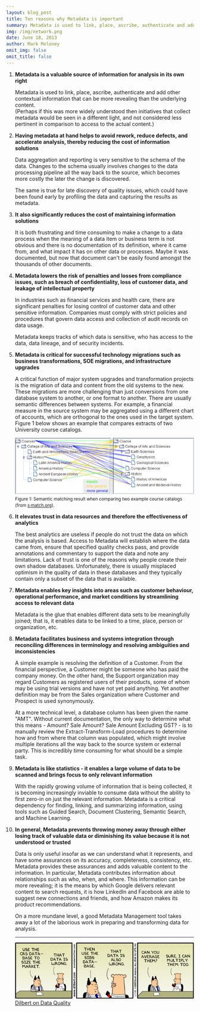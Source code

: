```yaml
---
layout: blog_post
title: Ten reasons why Metadata is important
summary: Metadata is used to link, place, ascribe, authenticate and add other contextual information that can be more revealing than the underlying content.
img: /img/network.png
date: June 18, 2013
author: Mark Moloney
omit_img: false
omit_title: false
---
```


1. __Metadata is a valuable source of information for analysis in its own right__

    Metadata is used to link, place, ascribe, authenticate and add other contextual information that can be more
    revealing than the underlying content.<br>
    (Perhaps if this was more widely understood then initiatives that collect metadata would be seen in a different
    light, and not considered less pertinent in comparison to access to the actual content.)

2. __Having metadata at hand helps to avoid rework, reduce defects, and accelerate analysis, thereby reducing the cost
of information solutions__

    Data aggregation and reporting is very sensitive to the schema of the data. Changes to the schema usually involves
    changes to the data processing pipeline all the way back to the source, which becomes more costly the later the
    change is discovered.

    The same is true for late discovery of quality issues, which could have been found early by profiling the data and
    capturing the results as metadata.

3. __It also significantly reduces the cost of maintaining information solutions__

    It is both frustrating and time consuming to make a change to a data process when the meaning of a data item
    or business term
    is not obvious and there is no documentation of its definition, where it came from, and what impact it has on
    other data or processes. Maybe it was documented, but now that document can't be easily found amongst the thousands
    of other documents.

4. __Metadata lowers the risk of penalties and losses from compliance issues, such as breach of confidentiality, loss of
customer data, and leakage of intellectual property__

    In industries such as financial services and health care, there are significant penalties for losing control
    of customer data and other sensitive information. Companies must comply with strict policies and procedures
    that govern data access and collection of audit records on data usage.

    Metadata keeps tracks of which data is sensitive, who has access to the data, data lineage, and of
    security incidents.

5. __Metadata is critical for successful technology migrations such as business transformations, SOE migrations, and
infrastructure upgrades__

    A critical function of major system upgrades and transformation projects is the migration of data and content
    from the old systems to the new. These migrations are more challenging than just conversions from one database
    system to another, or one format to another. There are usually semantic differences between systems. For example,
    a financial measure in the source system may be aggregated using a different chart of accounts, which are orthogonal to the
    ones used in the target system. Figure 1 below shows an example that compares extracts of two University
    course catalogs.

    ![Semantic matching result when comparing two example course catalogs.](/img/s-match-default-example.png)
    <small>Figure 1: Semantic matching result when comparing two example course catalogs (from
    <a href="http://semanticmatching.org/semantic-matching.html" target="_blank">s&middot;match.org</a>).</small>

6. __It elevates trust in data resources and therefore the effectiveness of analytics__

    The best analytics are useless if people do not trust the data on which the analysis is based. Access to Metadata
    will establish where the data came from, ensure that specified quality checks pass, and provide annotations and
    commentary to support the data and note any limitations. Lack of trust is one of the reasons why people create
    their own shadow databases. Unfortunately, there is usually misplaced optimism in the quality of data in these
    databases and they typically contain only a subset of the data that is available.

7. __Metadata enables key insights into areas such as customer behaviour, operational performance, and
market conditions by streamlining access to relevant data__

    Metadata is the glue that enables different data sets to be meaningfully joined; that is, it enables data to
    be linked to a time, place, person or organization, etc.

8. __Metadata facilitates business and systems integration through reconciling differences in terminology and
resolving ambiguities and inconsistencies__

    A simple example is resolving the definition of a Customer. From the financial perspective, a Customer might be
    someone who has paid the company money. On the other hand, the Support organization may regard Customers as
    registered users of their products, some of whom may be using trial versions and have not yet paid anything. Yet
    another definition may be from the Sales organization where Customer and Prospect is used synonymously.

    At a more technical level, a database column has been given the name "AMT". Without current documentation, the
    only way to determine what this means - Amount? Sale Amount? Sale Amount Excluding GST? - is to manually
    review the Extract-Transform-Load procedures to determine how and from where that column was populated, which
    might involve multiple iterations all the way back to the source system or external party. This is incredibly
    time consuming for what should be a simple task.

9. __Metadata is like statistics - it enables a large volume of data to be scanned and brings focus to only
relevant information__

    With the rapidly growing volume of information that is being collected, it is becoming increasingly inviable
    to consume data without the ability to first zero-in on just the relevant information. Metadata is a critical
    dependency for finding, linking, and summarizing information, using tools such as Guided Search, Document
    Clustering, Semantic Search, and Machine Learning.

10. __In general, Metadata prevents throwing money away through either losing track of valuable data or diminishing its value
because it is not understood or trusted__

    Data is only useful insofar as we can understand what it represents, and have some assurances on its accuracy,
    completeness, consistency, etc. Metadata provides these assurances and adds valuable content to the information.
    In particular, Metadata contributes information about relationships such as who, when, and where. This
    information can be more revealing; it is the means by which Google delivers relevant content to search requests,
    it is how LinkedIn and Facebook are able to suggest new connections and friends, and how Amazon makes its product
    recommendations.

    On a more mundane level, a good Metadata Management tool takes away a lot of the laborious work in preparing and
    transforming data for analysis.

    <hr>

    ![Dilbert on Data Quality](/img/dilbert_data_quality.gif)
    [Dilbert on Data Quality](http://dilbert.com/strips/comic/2008-05-07/)